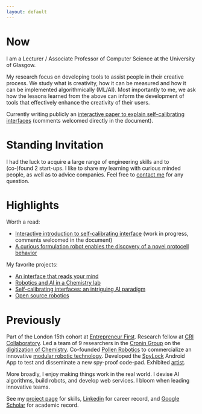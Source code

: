 ```yaml
---
layout: default
---
```


# Now

I am a Lecturer / Associate Professor of Computer Science at the University of Glasgow.

My research focus on developing tools to assist people in their creative process. We study what is creativity, how it can be measured and how it can be implemented algorithmically (ML/AI). Most importantly to me, we ask how the lessons learned from the above can inform the development of tools that effectively enhance the creativity of their users.

Currently writing publicly an [interactive paper to explain self-calibrating interfaces](https://docs.google.com/document/d/1ExWC2IDRwSTDM3E_KOHTg1AtcucBwccSggV3tad3ciA/edit?usp=sharing) (comments welcomed directly in the document).

# Standing Invitation

I had the luck to acquire a large range of engineering skills and to (co-)found 2 start-ups.  I like to share my learning with curious minded people, as well as to advice companies. Feel free to [contact me](about) for any question.

# Highlights

Worth a read:

- [Interactive introduction to self-calibrating interface](https://docs.google.com/document/d/1ExWC2IDRwSTDM3E_KOHTg1AtcucBwccSggV3tad3ciA/edit?usp=sharing) (work in progress, comments welcomed in the document)
- [A curious formulation robot enables the discovery of a novel protocell behavior](https://doi.org/10.1126/sciadv.aay4237)


My favorite projects:

- [An interface that reads your mind](projects/vault)
- [Robotics and AI in a Chemistry lab](projects/chemobot)
- [Self-calibrating interfaces: an intriguing AI paradigm](projects/thesis)
- [Open source robotics](projects/open_robotics)


<!-- {% for post in site.posts offset:0 limit:1 %}
Latest blog post: <a href="{{ site.baseurl }}{{ post.url }}">{{ post.title }} ({{ post.date | date_to_string }})</a>
{% endfor %} -->

# Previously

Part of the London 15th cohort at [Entrepreneur First](https://www.joinef.com/). Research fellow at [CRI Collaboratory](https://research.cri-paris.org). Led a team of 9 researchers in the [Cronin Group](http://www.chem.gla.ac.uk/cronin/) on the [digitization of Chemistry](projects/chemobot). Co-founded [Pollen Robotics](https://www.pollen-robotics.com/) to commercialize an innovative [modular robotic technology](https://www.luos.io/). Developed the [SpyLock](https://play.google.com/store/apps/details?id=com.grizai.android.spylock) Android App to test and disseminate a new spy-proof code-pad. Exhibited [artist](art).

More broadly, I enjoy making things work in the real world. I devise AI algorithms, build robots, and develop web services. I bloom when leading innovative teams.

See my [project page](projects) for skills, [Linkedin](https://www.linkedin.com/in/jonathangrizou) for career record, and [Google Scholar](https://scholar.google.fr/citations?hl=en&user=Fej-hGQAAAAJ&view_op=list_works&sortby=pubdate) for academic record.

